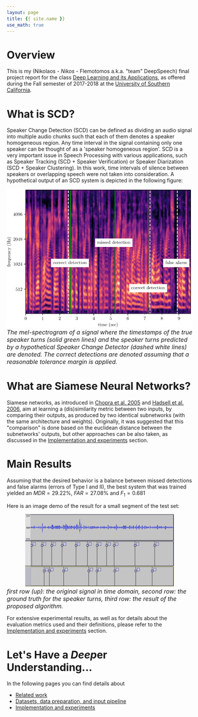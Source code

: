 ```yaml
---
layout: page
title: {{ site.name }}
use_math: true
---
```

<script type="text/javascript" async src="https://cdn.mathjax.org/mathjax/latest/MathJax.js?config=TeX-MML-AM_CHTML"> </script>

# Overview
This is my (Nikolaos - *Nikos* - Flemotomos a.k.a. "team" DeepSpeech) final project report for the class [Deep Learning and its Applications][class], as offered during the Fall semester of 2017-2018 at the [University of Southern California][usc]. 

# What is SCD?
Speaker Change Detection (SCD) can be defined as dividing an audio signal into multiple audio chunks such that each of them denotes a speaker homogeneous region. Any time interval in the signal containing only one speaker can be thought of as a 'speaker homogeneous region'. SCD is a very important issue in Speech Processing with various applications, such as Speaker Tracking (SCD + Speaker Verification) or Speaker Diarization (SCD + Speaker Clustering). In this work, time intervals of silence between speakers or overlapping speech were not taken into consideration. A hypothetical output of an SCD system is depicted in the following figure:

<center><img src="content/scd_eg.pdf"></center>
<i><font size="3">The mel-spectrogram of a signal where the timestamps of the true speaker turns (solid green lines) and the speaker turns predicted by a hypothetical Speaker Change Detector (dashed white lines) are denoted. The correct detections are denoted assuming that a reasonable tolerance margin is applied.</font></i>

# What are Siamese Neural Networks?

Siamese networks, as introduced in [Chopra et al. 2005][Chopra2005] and [Hadsell et al. 2006][Hadsell2006], aim at learning a (dis)similarity metric between two inputs, by comparing their outputs, as produced by two identical subnetworks (with the same architecture and weights). Originally, it was suggested that this "comparison" is done based on the euclidean distance between the subnetworks' outputs, but other approaches can be also taken, as discussed in the [Implementation and experiments](experiments.html) section.
  
# Main Results
Assuming that the desired behavior is a balance between missed detections and false alarms (errors of Type I and II), the best system that was trained yielded an $MDR=29.22\%$, $FAR=27.08\%$ and $F_1 = 0.681$

Here is an image demo of the result for a small segment of the test set:

<center><img src="content/res.png" width="80%"></center>
<i><font size="3">first row (up): the original signal in time domain, second row: the ground truth for the speaker turns, third row: the result of the proposed algorithm.</font></i>

For extensive experimental results, as well as for details about the evaluation metrics used and their definitions, please refer to the [Implementation and experiments](experiments.html) section.

# Let's Have a *Deep*er Understanding...
In the following pages you can find details about
* [Related work](related_work.html)
* [Datasets, data preparation, and input pipeline](data.html)
* [Implementation and experiments](experiments.html)

[class]: https://csci599-dl.github.io
[usc]: https://www.usc.edu
[Chopra2005]: http://ieeexplore.ieee.org/abstract/document/1467314/
[Hadsell2006]: http://ieeexplore.ieee.org/document/1640964/
